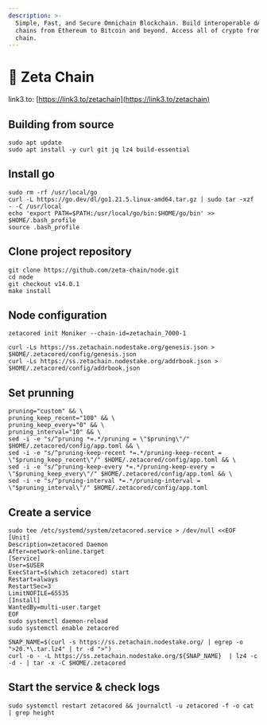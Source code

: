```yaml
---
description: >-
  Simple, Fast, and Secure Omnichain Blockchain. Build interoperable dApps. Span
  chains from Ethereum to Bitcoin and beyond. Access all of crypto from one
  chain.
---
```


# 🧊 Zeta Chain

link3.to: [https://link3.to/zetachain](https://link3.to/zetachain)

## **Building from source**

```
sudo apt update
sudo apt install -y curl git jq lz4 build-essential
```

## **Install go**

```
sudo rm -rf /usr/local/go
curl -L https://go.dev/dl/go1.21.5.linux-amd64.tar.gz | sudo tar -xzf - -C /usr/local
echo 'export PATH=$PATH:/usr/local/go/bin:$HOME/go/bin' >> $HOME/.bash_profile
source .bash_profile
```

## **Clone project repository**

```
git clone https://github.com/zeta-chain/node.git
cd node
git checkout v14.0.1
make install
```

## **Node configuration**

```
zetacored init Moniker --chain-id=zetachain_7000-1

curl -Ls https://ss.zetachain.nodestake.org/genesis.json > $HOME/.zetacored/config/genesis.json 
curl -Ls https://ss.zetachain.nodestake.org/addrbook.json > $HOME/.zetacored/config/addrbook.json
```

## **Set prunning**

```
pruning="custom" && \
pruning_keep_recent="100" && \
pruning_keep_every="0" && \
pruning_interval="10" && \
sed -i -e "s/^pruning *=.*/pruning = \"$pruning\"/" $HOME/.zetacored/config/app.toml && \
sed -i -e "s/^pruning-keep-recent *=.*/pruning-keep-recent = \"$pruning_keep_recent\"/" $HOME/.zetacored/config/app.toml && \
sed -i -e "s/^pruning-keep-every *=.*/pruning-keep-every = \"$pruning_keep_every\"/" $HOME/.zetacored/config/app.toml && \
sed -i -e "s/^pruning-interval *=.*/pruning-interval = \"$pruning_interval\"/" $HOME/.zetacored/config/app.toml
```

## **Create a service**

```
sudo tee /etc/systemd/system/zetacored.service > /dev/null <<EOF
[Unit]
Description=zetacored Daemon
After=network-online.target
[Service]
User=$USER
ExecStart=$(which zetacored) start
Restart=always
RestartSec=3
LimitNOFILE=65535
[Install]
WantedBy=multi-user.target
EOF
sudo systemctl daemon-reload
sudo systemctl enable zetacored

SNAP_NAME=$(curl -s https://ss.zetachain.nodestake.org/ | egrep -o ">20.*\.tar.lz4" | tr -d ">")
curl -o - -L https://ss.zetachain.nodestake.org/${SNAP_NAME}  | lz4 -c -d - | tar -x -C $HOME/.zetacored
```

## **Start the service & check logs**

```
sudo systemctl restart zetacored && journalctl -u zetacored -f -o cat | grep height
```
